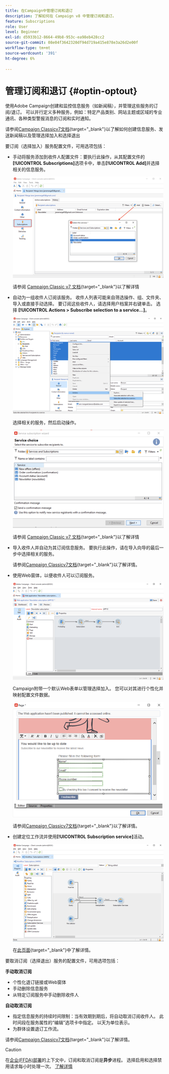 ```yaml
---
title: 在Campaign中管理订阅和退订
description: 了解如何在 Campaign v8 中管理订阅和退订。
feature: Subscriptions
role: User
level: Beginner
exl-id: d5933b12-8664-49b8-953c-ea98eb428cc2
source-git-commit: 08e04f3642320df94d719a415e878e3a26d2e00f
workflow-type: tm+mt
source-wordcount: '391'
ht-degree: 6%

---
```


# 管理订阅和退订 {#optin-optout}

使用Adobe Campaign创建和监控信息服务（如新闻稿），并管理这些服务的订阅/退订。 可以并行定义多种服务，例如：特定产品类别、网站主题或区域的专业通讯、各种类型警报消息的订阅和实时通知。

请参阅[Campaign Classicv7文档](https://experienceleague.adobe.com/docs/campaign-classic/using/sending-messages/subscriptions-and-referrals/managing-subscriptions.html){target="_blank"}以了解如何创建信息服务、发送新闻稿以及管理选择加入和选择退出

要订阅（选择加入）服务配置文件，可用选项包括：

* 手动将服务添加到收件人配置文件：要执行此操作，从其配置文件的&#x200B;**[!UICONTROL Subscriptions]**&#x200B;选项卡中，单击&#x200B;**[!UICONTROL Add]**&#x200B;并选择相关的信息服务。

  ![](assets/subscribe-to-a-service.png)

  请参阅 [Campaign Classic v7 文档](https://experienceleague.adobe.com/docs/campaign-classic/using/getting-started/profile-management/editing-a-profile.html#deliveries-tab){target="_blank"}以了解详情

* 自动为一组收件人订阅该服务。 收件人列表可能来自筛选操作、组、文件夹、导入或直接手动选择。 要订阅这些收件人，请选择用户档案并右键单击。 选择 **[!UICONTROL Actions > Subscribe selection to a service...]**。

  ![](assets/subscribe-selection.png)

  选择相关的服务，然后启动操作。

  ![](assets/subscribe-confirm.png)

  请参阅 [Campaign Classic v7 文档](https://experienceleague.adobe.com/docs/campaign-classic/using/getting-started/profile-management/editing-a-profile.html#deliveries-tab){target="_blank"}以了解详情


* 导入收件人并自动为其订阅信息服务。 要执行此操作，请在导入向导的最后一步中选择相关的服务。

  请参阅[Campaign Classicv7文档](https://experienceleague.adobe.com/docs/campaign-classic/using/getting-started/importing-and-exporting-data/generic-imports-exports/executing-import-jobs.html#step-5---additional-step-when-importing-recipients){target="_blank"}以了解详情。

* 使用Web窗体，以便收件人可以订阅服务。

  ![](assets/opt-in-webapp.png)

  Campaign附带一个默认Web表单以管理选择加入。 您可以对其进行个性化并映射配置文件数据。

  ![](assets/web-app.png)

  请参阅[Campaign Classicv7文档](https://experienceleague.adobe.com/docs/campaign-classic/using/designing-content/web-forms/use-cases--web-forms.html#create-a-subscription--form-with-double-opt-in){target="_blank"}以了解详情。


* 创建定位工作流并使用&#x200B;**[!UICONTROL Subscription service]**&#x200B;活动。

  ![](assets/wf-subscription.png)

  在[此页面](https://experienceleague.adobe.com/docs/campaign/automation/workflows/wf-activities/targeting-activities/subscription-services.html){target="_blank"}中了解详情。

要取消订阅（选择退出）服务的配置文件，可用选项包括：

**手动取消订阅**

* 个性化退订链接或Web窗体
* 手动删除信息服务
* 从特定订阅服务中手动删除收件人

**自动取消订阅**

* 指定信息服务的持续时间限制：当有效期到期后，将自动取消订阅收件人。 此时间段在服务属性的“编辑”选项卡中指定。 以天为单位表示。
* 为群体设置退订工作流。

请参阅[Campaign Classicv7文档](https://experienceleague.adobe.com/docs/campaign-classic/using/sending-messages/subscriptions-and-referrals/managing-subscriptions.html#unsubscribing-a-recipient-from-a-service){target="_blank"}以了解详情。


>[!CAUTION]
>
>在[企业(FFDA)部署](../architecture/enterprise-deployment.md)的上下文中，订阅和取消订阅是&#x200B;**异步**&#x200B;进程。 选择启用和选择禁用请求每小时处理一次。 [了解详情](../architecture/new-apis.md#sub-apis)

<!--
You can also enable your delivery recipients to forward messages to a friend. To do this, insert the relevant links into your delivery. You may then track this sharing process as well as the number of visits to the concerned pages. 

For more on this capability, refer to [Campaign Classic v7 documentation](https://experienceleague.adobe.com/docs/campaign-classic/using/sending-messages/subscriptions-and-referrals/viral-and-social-marketing.html#viral-marketing--forward-to-a-friend){target="_blank"}
-->
